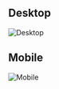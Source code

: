 ## Desktop

![Desktop](https://user-images.githubusercontent.com/63369670/136110224-b08018b9-2d78-4ac8-8116-39465feadbed.PNG)


## Mobile 

![Mobile](https://user-images.githubusercontent.com/63369670/136110261-4a0f8e92-2c41-4b3b-b499-efb08a4b9158.PNG)
